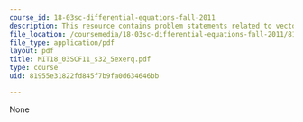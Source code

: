 ```yaml
---
course_id: 18-03sc-differential-equations-fall-2011
description: This resource contains problem statements related to vectors and matrices.
file_location: /coursemedia/18-03sc-differential-equations-fall-2011/81955e31822fd845f7b9fa0d634646bb_MIT18_03SCF11_s32_5exerq.pdf
file_type: application/pdf
layout: pdf
title: MIT18_03SCF11_s32_5exerq.pdf
type: course
uid: 81955e31822fd845f7b9fa0d634646bb

---
```

None
